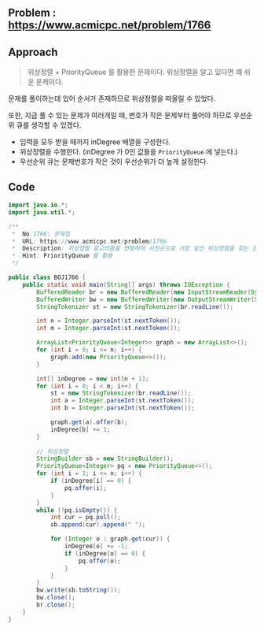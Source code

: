 ## Problem : https://www.acmicpc.net/problem/1766

## Approach

> 위상정렬 + PriorityQueue 를 활용한 문제이다. 위상정렬을 알고 있다면 꽤 쉬운 문제이다.

문제를 풀이하는데 있어 순서가 존재하므로 위상정렬을 떠올릴 수 있었다.

또한, 지금 풀 수 있는 문제가 여러개일 때, 번호가 작은 문제부터 풀어야 하므로 우선순위 큐를 생각할 수 있겠다.

- 입력을 모두 받을 때까지 inDegree 배열을 구성한다.
- 위상정렬을 수행한다. (inDegree 가 0인 값들을 `PriorityQueue` 에 넣는다.)
- 우선순위 큐는 문제번호가 작은 것이 우선순위가 더 높게 설정한다.

## Code

```java
import java.io.*;
import java.util.*;

/**
 *  No.1766: 문제집
 *  URL: https://www.acmicpc.net/problem/1766
 *  Description: 위상정렬 알고리즘을 변형하여 사전순으로 가장 앞선 위상정렬을 찾는 문제
 *  Hint: PriorityQueue 를 활용
 */

public class BOJ1766 {
    public static void main(String[] args) throws IOException {
        BufferedReader br = new BufferedReader(new InputStreamReader(System.in));
        BufferedWriter bw = new BufferedWriter(new OutputStreamWriter(System.out));
        StringTokenizer st = new StringTokenizer(br.readLine());

        int n = Integer.parseInt(st.nextToken());
        int m = Integer.parseInt(st.nextToken());

        ArrayList<PriorityQueue<Integer>> graph = new ArrayList<>();
        for (int i = 0; i <= n; i++) {
            graph.add(new PriorityQueue<>());
        }

        int[] inDegree = new int[n + 1];
        for (int i = 0; i < m; i++) {
            st = new StringTokenizer(br.readLine());
            int a = Integer.parseInt(st.nextToken());
            int b = Integer.parseInt(st.nextToken());

            graph.get(a).offer(b);
            inDegree[b] += 1;
        }
        
        // 위상정렬
        StringBuilder sb = new StringBuilder();
        PriorityQueue<Integer> pq = new PriorityQueue<>();
        for (int i = 1; i <= n; i++) {
            if (inDegree[i] == 0) {
                pq.offer(i);
            }
        }
        while (!pq.isEmpty()) {
            int cur = pq.poll();
            sb.append(cur).append(" ");

            for (Integer o : graph.get(cur)) {
                inDegree[o] += -1;
                if (inDegree[o] == 0) {
                    pq.offer(o);
                }
            }
        }
        bw.write(sb.toString());
        bw.close();
        br.close();
    }
}
```

